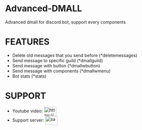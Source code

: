# Advanced-DMALL
Advanced dmall for discord bot, support every components 


 # FEATURES
* Delete old messages that you send before (*deletemessages)
* Send message to specific guild (*dmallguild)
* Send message with button (*dmallwbutton)
* Send message with components (*dmallwmenu)
* Bot stats (*stats)

# SUPPORT 
* Youtube video: <a href="https://www.youtube.com/c/https://www.youtube.com/watch?v=yoko216h8nm" target="blank"><img align="center" src="https://raw.githubusercontent.com/rahuldkjain/github-profile-readme-generator/master/src/images/icons/Social/youtube.svg" alt="https://www.youtube.com/watch?v=yoko216h8nm" height="30" width="40" /></a>
* Support server: <a href="https://discord.gg/4vByuaRKkm" target="blank"><img align="center" src="https://raw.githubusercontent.com/rahuldkjain/github-profile-readme-generator/master/src/images/icons/Social/discord.svg" alt="sa" height="30" width="40" /></a>
</p>
